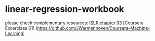 # linear-regression-workbook

please check complementary resources: 
[ISLR chapter 03](https://github.com/JWarmenhoven/ISLR-python)
[Coursera Excercises 01] (https://github.com/JWarmenhoven/Coursera-Machine-Learning)
